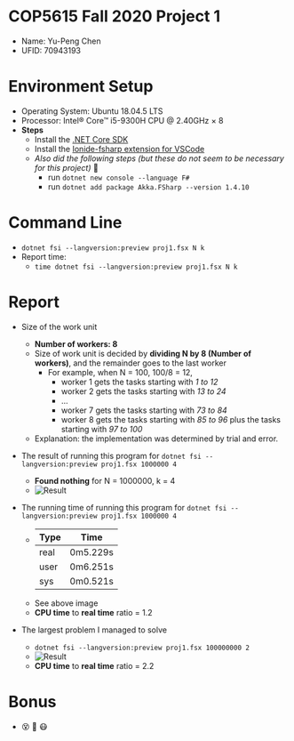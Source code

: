 # COP5615 Fall 2020 Project 1 
  * Name: Yu-Peng Chen
  * UFID: 70943193
# Environment Setup
  * Operating System: Ubuntu 18.04.5 LTS
  * Processor: Intel® Core™ i5-9300H CPU @ 2.40GHz × 8 
  * __Steps__
    * Install the [.NET Core SDK](https://dotnet.microsoft.com/download)
    * Install the [Ionide-fsharp extension for VSCode](https://marketplace.visualstudio.com/items?itemName=Ionide.Ionide-fsharp)
    * *Also did the following steps (but these do not seem to be necessary for this project)* :thinking:
      * run ```dotnet new console --language F#```
      * run ```dotnet add package Akka.FSharp --version 1.4.10```
# Command Line
  * ```dotnet fsi --langversion:preview proj1.fsx N k```
  * Report time:
    * ```time dotnet fsi --langversion:preview proj1.fsx N k```

# Report
  * Size of the work unit
    * __Number of workers: 8__
    * Size of work unit is decided by __dividing N by 8 (Number of workers)__, and the remainder goes to the last worker
      * For example, when N = 100, 100/8 = 12,
        * worker 1 gets the tasks starting with _1 to 12_
        * worker 2 gets the tasks starting with _13 to 24_
        * ...
        * worker 7 gets the tasks starting with _73 to 84_
        * worker 8 gets the tasks starting with _85 to 96_ plus the tasks starting with _97 to 100_
    * Explanation: the implementation was determined by trial and error.
  * The result of running this program for ```dotnet fsi --langversion:preview proj1.fsx 1000000 4```
    * __Found nothing__ for N = 1000000, k = 4
    * ![Result](https://github.com/ypchen520/UF-COP5615-DOS/blob/master/Images/result-1000000-4.png)

  * The running time of running this program for ```dotnet fsi --langversion:preview proj1.fsx 1000000 4```
    * | Type | Time |
      | ---- | ---- |
      | real | 0m5.229s |
      | user | 0m6.251s |
      | sys  | 0m0.521s |
    * See above image
    * **CPU time** to **real time** ratio = 1.2
  * The largest problem I managed to solve
    * ```dotnet fsi --langversion:preview proj1.fsx 100000000 2```
    * ![Result](https://github.com/ypchen520/UF-COP5615-DOS/blob/master/Images/result-100000000-2.png)
    * **CPU time** to **real time** ratio = 2.2

# Bonus
  * :dizzy_face: :exploding_head: :mask:
